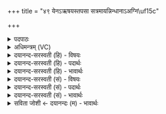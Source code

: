 +++
title = "४९ येनऽऋषयस्तपसा सत्रमायन्निन्धानाऽअग्नि\uf15c"

+++
<details><summary>पदपाठः</summary>

येन॑। ऋष॑यः। तप॑सा। स॒त्रम्। आय॑न्। इन्धा॑नाः। अ॒ग्निम्। स्वः॑। आ॒ऽभर॑न्तः। तस्मि॑न्। अ॒हम्। नि। द॒धे॒। नाके॑। अ॒ग्निम्। यम्। आ॒हुः। मन॑वः। स्ती॒र्णब॑र्हिष॒मिति॑ स्ती॒र्णऽब॑र्हिषम्। ४९।
</details>

<details><summary>अधिमन्त्रम् (VC)</summary>

- अग्निर्देवता
- परमेष्ठी ऋषिः
- आर्षी त्रिष्टुप्
- धैवतः
</details>

<details><summary>दयानन्द-सरस्वती (हि) - विषयः</summary>

फिर भी उसी विषय को अगले मन्त्र में कहा है ॥
</details>

<details><summary>दयानन्द-सरस्वती (हि) - पदार्थः</summary>

पदार्थान्वयभाषाः -  (येन) जिस (तपसा) धर्मानुष्ठानरूप कर्म से (इन्धानाः) प्रकाशमान (स्वः) सुख को (आभरन्तः) अच्छे प्रकार धारण करते हुए (ऋषयः) वेद का अर्थ जाननेवाले ऋषि लोग (सत्रम्) सत्य विज्ञान से युक्त (अग्निम्) विद्युत् आदि अग्नि को (आयन्) प्राप्त हों, (तस्मिन्) उस कर्म के होते (नाके) दुःखरहित प्राप्त होने योग्य सुख के निमित्त (मनवः) विचारशील विद्वान् लोग (यम्) जिस (स्तीर्णबर्हिषम्) आकाश को आच्छादन करनेवाले (अग्निम्) अग्नि को (आहुः) कहते हैं, उस को (अहम्) मैं (नि, दधे) धारण करता हूँ ॥४९ ॥
</details>

<details><summary>दयानन्द-सरस्वती (हि) - भावार्थः</summary>

भावार्थभाषाः -  जिस प्रकार से वेदपारग विद्वान् लोग सत्य का अनुष्ठान कर बिजुली आदि पदार्थों को उपयोग में लाके समर्थ होते हैं, उसी प्रकार मनुष्यों को समृद्धियुक्त होना चाहिये ॥४९ ॥
</details>

<details><summary>दयानन्द-सरस्वती (सं) - विषयः</summary>

पुनस्तमेव विषयमाह ॥
</details>

<details><summary>दयानन्द-सरस्वती (सं) - पदार्थः</summary>

पदार्थान्वयभाषाः -  येन तपसेन्धानाः स्वराभरन्त ऋषयः सत्रमग्निमायंस्तस्मिन्नाके मनवो यं स्तीर्णबर्हिषमग्निमाहुस्तमहं निदधे ॥४९
</details>

<details><summary>दयानन्द-सरस्वती (सं) - भावार्थः</summary>

भावार्थभाषाः -  येन प्रकारेण वेदपारगाः सत्यमनुष्ठाय विद्युदादिपदार्थान् सम्प्रयुज्य समर्था भवन्ति तेनैव मनुष्यैः समृद्धियुक्तैर्भवितव्यम् ॥४९ ॥
</details>

<details><summary>सविता जोशी ← दयानन्दः (म) - भावार्थः</summary>

भावार्थभाषाः -  ज्या प्रकारे वेद पारंगत विद्वान लोक सत्याचे अनुसरण करून विद्युत इत्यादी पदार्थांचा उपयोग समर्थपणे करू शकतात त्याचप्रमाणे सर्व माणसांनी तसे वागून समृद्धीयुक्त बनावे.
</details>